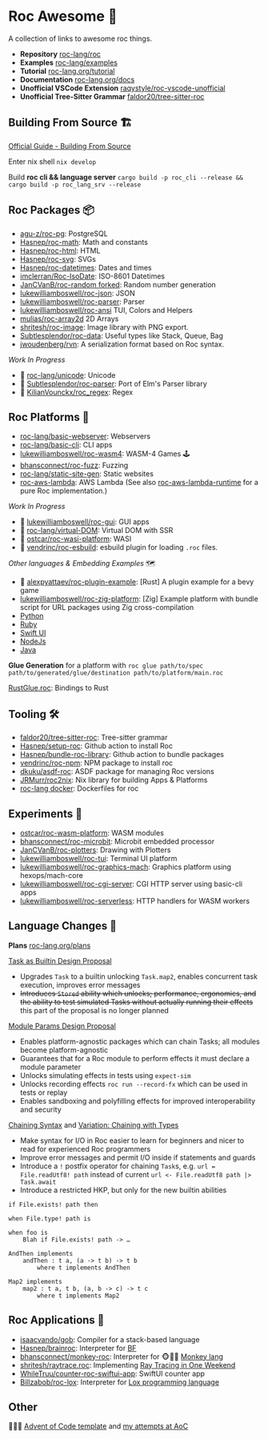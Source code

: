 
# Roc Awesome 🤘

A collection of links to awesome roc things. 

- **Repository** [roc-lang/roc](https://github.com/roc-lang/roc)
- **Examples** [roc-lang/examples](https://github.com/roc-lang/examples)
- **Tutorial** [roc-lang.org/tutorial](https://www.roc-lang.org/tutorial)
- **Documentation** [roc-lang.org/docs](https://www.roc-lang.org/docs)
- **Unofficial VSCode Extension** [raqystyle/roc-vscode-unofficial](https://github.com/raqystyle/roc-vscode-unofficial)
- **Unofficial Tree-Sitter Grammar** [faldor20/tree-sitter-roc](https://github.com/faldor20/tree-sitter-roc)

## Building From Source 🏗️

[Official Guide - Building From Source](https://github.com/roc-lang/roc/blob/main/BUILDING_FROM_SOURCE.md)

Enter nix shell `nix develop`

Build **roc cli && language server** `cargo build -p roc_cli --release && cargo build -p roc_lang_srv --release`

## Roc Packages 📦
- [agu-z/roc-pg](https://github.com/agu-z/roc-pg): PostgreSQL 
- [Hasnep/roc-math](https://github.com/Hasnep/roc-math): Math and constants
- [Hasnep/roc-html](https://github.com/Hasnep/roc-html): HTML
- [Hasnep/roc-svg](https://github.com/Hasnep/roc-svg): SVGs
- [Hasnep/roc-datetimes](https://github.com/hasnep/roc-datetimes): Dates and times
- [imclerran/Roc-IsoDate](https://github.com/imclerran/Roc-IsoDate): ISO-8601 Datetimes
- [JanCVanB/roc-random forked](https://github.com/lukewilliamboswell/roc-random): Random number generation
- [lukewilliamboswell/roc-json](https://github.com/lukewilliamboswell/roc-json): JSON  
- [lukewilliamboswell/roc-parser](https://github.com/lukewilliamboswell/roc-parser): Parser  
- [lukewilliamboswell/roc-ansi](https://github.com/lukewilliamboswell/roc-ansi) TUI, Colors and Helpers
- [mulias/roc-array2d](https://github.com/mulias/roc-array2d) 2D Arrays
- [shritesh/roc-image](https://github.com/shritesh/roc-image): Image library with PNG export.
- [Subtlesplendor/roc-data](https://github.com/Subtlesplendor/roc-data): Useful types like Stack, Queue, Bag
- [jwoudenberg/rvn](https://github.com/jwoudenberg/rvn): A serialization format based on Roc syntax.

*Work In Progress*
- 🚧 [roc-lang/unicode](https://github.com/roc-lang/unicode): Unicode
- 🚧 [Subtlesplendor/roc-parser](https://github.com/Subtlesplendor/roc-parser): Port of Elm's Parser library
- 🚧 [KilianVounckx/roc_regex](https://github.com/KilianVounckx/roc_regex): Regex

## Roc Platforms 🏢
- [roc-lang/basic-webserver](https://github.com/roc-lang/basic-webserver): Webservers
- [roc-lang/basic-cli](https://github.com/roc-lang/basic-cli): CLI apps
- [lukewilliamboswell/roc-wasm4](https://github.com/lukewilliamboswell/roc-wasm4): WASM-4 Games 🕹️
- [bhansconnect/roc-fuzz](https://github.com/bhansconnect/roc-fuzz): Fuzzing
- [roc-lang/static-site-gen](https://github.com/roc-lang/roc/tree/main/examples/static-site-gen): Static websites
- [roc-aws-lambda](https://github.com/isaacvando/roc-aws-lambda): AWS Lambda (See also [roc-aws-lambda-runtime](https://github.com/isaacvando/roc-aws-lambda-runtime) for a pure Roc implementation.)

*Work In Progress*
- 🚧 [lukewilliamboswell/roc-gui](https://github.com/lukewilliamboswell/roc-gui): GUI apps
- 🚧 [roc-lang/virtual-DOM](https://github.com/roc-lang/roc/tree/main/examples/virtual-dom-wip): Virtual DOM with SSR
- 🚧 [ostcar/roc-wasi-platform](https://github.com/ostcar/roc-wasi-platform): WASI
- 🚧 [vendrinc/roc-esbuild](https://github.com/vendrinc/roc-esbuild): esbuild plugin for loading `.roc` files.

*Other languages & Embedding Examples* 🗺
- 🚧 [alexpyattaev/roc-plugin-example](https://github.com/alexpyattaev/roc-plugin-example/tree/master): [Rust] A plugin example for a bevy game
- [lukewilliamboswell/roc-zig-platform](https://github.com/lukewilliamboswell/roc-zig-platform): [Zig] Example platform with bundle script for URL packages using Zig cross-compilation
- [Python](https://github.com/roc-lang/roc/tree/main/examples/python-interop)
- [Ruby](https://github.com/roc-lang/roc/tree/main/examples/ruby-interop)
- [Swift UI](https://github.com/roc-lang/roc/tree/main/examples/swiftui)
- [NodeJs](https://github.com/roc-lang/roc/tree/main/examples/nodejs-interop)
- [Java](https://github.com/roc-lang/roc/tree/main/examples/jvm-interop)

**Glue Generation** for a platform with `roc glue path/to/spec path/to/generated/glue/destination path/to/platform/main.roc`

[RustGlue.roc](https://github.com/roc-lang/roc/blob/main/crates/glue/src/RustGlue.roc): Bindings to Rust

## Tooling 🛠️

- [faldor20/tree-sitter-roc](https://github.com/faldor20/tree-sitter-roc): Tree-sitter grammar
- [Hasnep/setup-roc](https://github.com/Hasnep/setup-roc): Github action to install Roc
- [Hasnep/bundle-roc-library](https://github.com/Hasnep/bundle-roc-library): Github action to bundle packages
- [vendrinc/roc-npm](https://github.com/vendrinc/roc-npm/): NPM package to install roc
- [dkuku/asdf-roc](https://github.com/dkuku/asdf-roc): ASDF package for managing Roc versions
- [JRMurr/roc2nix](https://github.com/JRMurr/roc2nix): Nix library for building Apps & Platforms
- [roc-lang docker](https://github.com/roc-lang/roc/tree/main/docker): Dockerfiles for roc 

## Experiments 🔭
- [ostcar/roc-wasm-platform](https://github.com/ostcar/roc-wasm-platform): WASM modules
- [bhansconnect/roc-microbit](https://github.com/bhansconnect/roc-microbit): Microbit embedded processor
- [JanCVanB/roc-plotters](https://github.com/JanCVanB/roc-plotters): Drawing with Plotters
- [lukewilliamboswell/roc-tui](https://github.com/lukewilliamboswell/roc-tui): Terminal UI platform
- [lukewilliamboswell/roc-graphics-mach](https://github.com/lukewilliamboswell/roc-graphics-mach): Graphics platform using hexops/mach-core
- [lukewilliamboswell/roc-cgi-server](https://github.com/lukewilliamboswell/roc-cgi-server): CGI HTTP server using basic-cli apps 
- [lukewilliamboswell/roc-serverless](https://github.com/lukewilliamboswell/roc-serverless): HTTP handlers for WASM workers

## Language Changes 🧱 

**Plans** [roc-lang.org/plans](https://www.roc-lang.org/plans)

[Task as Builtin Design Proposal](https://docs.google.com/document/d/1-h9bNNCLuYV2wSvjQA58SsGHOJivH9NHGr4wU_VF5I0/edit?usp=sharing)

- Upgrades `Task` to a builtin unlocking `Task.map2`, enables concurrent task execution, improves error messages
- ~~Introduces `Stored` ability which unlocks; performance, ergonomics, and the ability to test simulated Tasks without actually running their effects~~ this part of the proposal is no longer planned

[Module Params Design Proposal](https://docs.google.com/document/d/110MwQi7Dpo1Y69ECFXyyvDWzF4OYv1BLojIm08qDTvg/edit?usp=sharing)

- Enables platform-agnostic packages which can chain Tasks; all modules become platform-agnostic
- Guarantees that for a Roc module to perform effects it must declare a module parameter
- Unlocks simulating effects in tests using `expect-sim`
- Unlocks recording effects `roc run --record-fx` which can be used in tests or replay
- Enables sandboxing and polyfilling effects for improved interoperability and security

[Chaining Syntax](https://docs.google.com/document/d/1mTEZlOKqtMonmVsIGEC1A9ufs1TQHhVgZ52Vn-13GeU/edit?usp=sharing) and [Variation: Chaining with Types](https://docs.google.com/document/d/1OiIGvafF4YVgovaHjxy47Ty0tpRBSxuw_KZ0UL21TpE/edit?usp=sharing)

- Make syntax for I/O in Roc easier to learn for beginners and nicer to read for experienced Roc programmers
- Improve error messages and permit I/O inside if statements and guards
- Introduce a `!` postfix operator for chaining `Task`s, e.g. `url = File.readUtf8! path` instead of current `url <- File.readUtf8 path |> Task.await`
- Introduce a restricted HKP, but only for the new builtin abilities

```
if File.exists! path then

when File.type! path is 

when foo is
    Blah if File.exists! path -> …

AndThen implements
	andThen : t a, (a -> t b) -> t b
        where t implements AndThen

Map2 implements
	map2 : t a, t b, (a, b -> c) -> t c
        where t implements Map2
```
 
## Roc Applications 💾
- [isaacvando/gob](https://github.com/isaacvando/gob): Compiler for a stack-based language
- [Hasnep/brainroc](https://github.com/Hasnep/brainroc): Interpreter for [BF](https://en.wikipedia.org/wiki/Brainfuck)  
- [bhansconnect/monkey-roc](https://github.com/bhansconnect/monkey-roc): Interpreter for  🐵🤘🏼 [Monkey lang](https://monkeylang.org)
- [shritesh/raytrace.roc](https://github.com/shritesh/raytrace.roc): Implementing [Ray Tracing in One Weekend](https://raytracing.github.io)
- [WhileTruu/counter-roc-swiftui-app](https://github.com/WhileTruu/counter-roc-swiftui-app): SwiftUI counter app
- [Billzabob/roc-lox](https://github.com/Billzabob/roc-lox): Interpreter for [Lox programming language](https://craftinginterpreters.com/contents.html)

## Other

🎄🎁🎄 [Advent of Code template](https://github.com/lukewilliamboswell/aoc-template) and [my attempts at AoC](https://github.com/lukewilliamboswell/aoc)
